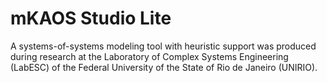 # mKAOS Studio Lite
A systems-of-systems modeling tool with heuristic support was produced during research at the Laboratory of Complex Systems Engineering (LabESC) of the Federal University of the State of Rio de Janeiro (UNIRIO).
